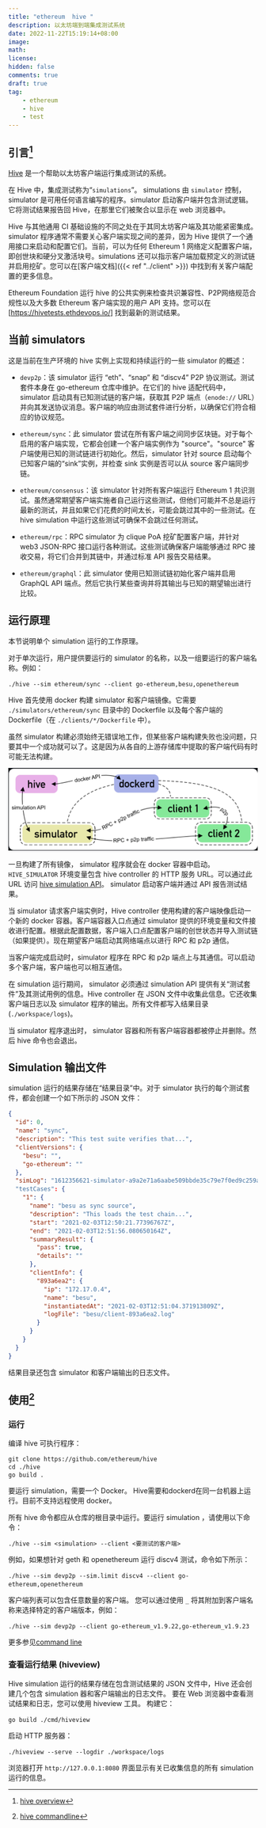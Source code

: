 ```yaml
---
title: "ethereum  hive "
description: 以太坊端到端集成测试系统
date: 2022-11-22T15:19:14+08:00
image:
math:
license:
hidden: false
comments: true
draft: true
tag:
    - ethereum
    - hive
    - test
---
```


## 引言[^1]

[Hive](https://github.com/ethereum/hive/blob/master/docs/overview.md) 是一个帮助以太坊客户端运行集成测试的系统。

在 Hive 中，集成测试称为“`simulations`”。 simulations 由 `simulator` 控制，simulator 是可用任何语言编写的程序。simulator 启动客户端并包含测试逻辑。它将测试结果报告回 Hive，在那里它们被聚合以显示在 web 浏览器中。

Hive 与其他通用 CI 基础设施的不同之处在于其同太坊客户端及其功能紧密集成。simulator 程序通常不需要关心客户端实现之间的差异，因为 Hive 提供了一个通用接口来启动和配置它们。当前，可以为任何 Ethereum 1 网络定义配置客户端，即创世块和硬分叉激活块号。simulations 还可以指示客户端加载预定义的测试链并启用挖矿。您可以在[客户端文档]({{< ref "../client" >}}) 中找到有关客户端配置的更多信息。

Ethereum Foundation 运行 hive 的公共实例来检查共识兼容性、P2P网络规范合规性以及大多数 Ethereum 客户端实现的用户 API 支持。您可以在 [https://hivetests.ethdevops.io/] 找到最新的测试结果。

## 当前 simulators

这是当前在生产环境的 hive 实例上实现和持续运行的一些 simulator 的概述：

+ `devp2p`：该 simulator 运行 “eth”、“snap” 和 “discv4” P2P 协议测试。测试套件本身在 go-ethereum 仓库中维护。在它们的 hive 适配代码中，simulator 启动具有已知测试链的客户端，获取其 P2P 端点（`enode://` URL）并向其发送协议消息。客户端的响应由测试套件进行分析，以确保它们符合相应的协议规范。

+ `ethereum/sync`：此 simulator 尝试在所有客户端之间同步区块链。对于每个启用的客户端实现，它都会创建一个客户端实例作为 "source"。"source" 客户端使用已知的测试链进行初始化。然后，simulator 针对 source 启动每个已知客户端的“sink”实例，并检查 sink 实例是否可以从 source 客户端同步链。

+ `ethereum/consensus`：该 simulator 针对所有客户端运行 Ethereum 1 共识测试。虽然通常期望客户端实施者自己运行这些测试，但他们可能并不总是运行最新的测试，并且如果它们花费的时间太长，可能会跳过其中的一些测试。在hive simulation 中运行这些测试可确保不会跳过任何测试。

+ `ethereum/rpc`：RPC simulator 为 clique PoA 挖矿配置客户端，并针对 web3 JSON-RPC 接口运行各种测试。这些测试确保客户端能够通过 RPC 接收交易，将它们合并到其链中，并通过标准 API 报告交易结果。

+ `ethereum/graphql`：此 simulator 使用已知测试链初始化客户端并启用 GraphQL API 端点。然后它执行某些查询并将其输出与已知的期望输出进行比较。

## 运行原理

本节说明单个 simulation 运行的工作原理。

对于单次运行，用户提供要运行的 simulator 的名称，以及一组要运行的客户端名称。例如：

`./hive --sim ethereum/sync --client go-ethereum,besu,openethereum`

Hive 首先使用 docker 构建 simulator 和客户端镜像。它需要 `./simulators/ethereum/sync` 目录中的 Dockerfile 以及每个客户端的 Dockerfile（在 `./clients/*/Dockerfile` 中）。

虽然 simulator 构建必须始终无错误地工作，但某些客户端构建失败也没问题，只要其中一个成功就可以了。这是因为从各自的上游存储库中提取的客户端代码有时可能无法构建。

![sim-overview](sim-overview.png)

一旦构建了所有镜像， simulator 程序就会在 docker 容器中启动。`HIVE_SIMULATOR` 环境变量包含 hive controller 的 HTTP 服务 URL。可以通过此 URL 访问 [hive simulation API](https://github.com/ethereum/hive/blob/master/docs/simulators.md#simulation-api-reference)。 simulator 启动客户端并通过 API 报告测试结果。

当 simulator 请求客户端实例时，Hive controller 使用构建的客户端映像启动一个新的 docker 容器。客户端容器入口点通过 simulator 提供的环境变量和文件接收进行配置。根据此配置数据，客户端入口点配置客户端的创世状态并导入测试链（如果提供）。现在期望客户端启动其网络端点以进行 RPC 和 p2p 通信。

当客户端完成启动时，simulator 程序在 RPC 和 p2p 端点上与其通信。可以启动多个客户端，客户端也可以相互通信。

在 simulation 运行期间， simulator 必须通过 simulation  API 提供有关“测试套件”及其测试用例的信息。Hive controller 在 JSON 文件中收集此信息。它还收集客户端日志以及 simulator 程序的输出。所有文件都写入结果目录 (`./workspace/logs`)。

当 simulator 程序退出时， simulator 容器和所有客户端容器都被停止并删除。然后 hive 命令也会退出。

## Simulation 输出文件

simulation 运行的结果存储在“结果目录”中。对于 simulator 执行的每个测试套件，都会创建一个如下所示的 JSON 文件：

```json
{
  "id": 0,
  "name": "sync",
  "description": "This test suite verifies that...",
  "clientVersions": {
    "besu": "",
    "go-ethereum": ""
  },
  "simLog": "1612356621-simulator-a9a2e71a6aabe509bbde35c79e7f0ed9c259a642c19ba0da6167fa9efd0ea5a1.log"
  "testCases": {
    "1": {
      "name": "besu as sync source",
      "description": "This loads the test chain...",
      "start": "2021-02-03T12:50:21.77396767Z",
      "end": "2021-02-03T12:51:56.080650164Z",
      "summaryResult": {
        "pass": true,
        "details": ""
      },
      "clientInfo": {
        "893a6ea2": {
          "ip": "172.17.0.4",
          "name": "besu",
          "instantiatedAt": "2021-02-03T12:51:04.371913809Z",
          "logFile": "besu/client-893a6ea2.log"
        }
      }
    }
  }
}
```

结果目录还包含 simulator 和客户端输出的日志文件。

## 使用[^2]

### 运行

编译 hive 可执行程序：

```shell
git clone https://github.com/ethereum/hive
cd ./hive
go build .
```

要运行 simulation，需要一个 Docker。 Hive需要和dockerd在同一台机器上运行。目前不支持远程使用 docker。

所有 hive 命令都应从仓库的根目录中运行。要运行 simulation ，请使用以下命令：

`./hive --sim <simulation> --client <要测试的客户端>`

例如，如果想针对 geth 和 openethereum 运行 discv4 测试，命令如下所示：

`./hive --sim devp2p --sim.limit discv4 --client go-ethereum,openethereum`

客户端列表可以包含任意数量的客户端。 您可以通过使用 `_` 将其附加到客户端名称来选择特定的客户端版本，例如：

`./hive --sim devp2p --client go-ethereum_v1.9.22,go-ethereum_v1.9.23`

更多参见[command line](https://github.com/ethereum/hive/blob/master/docs/commandline.md)

### 查看运行结果 (hiveview)

Hive simulation 运行的结果存储在包含测试结果的 JSON 文件中，Hive 还会创建几个包含 simulation 器和客户端输出的日志文件。 要在 Web 浏览器中查看测试结果和日志，您可以使用 hiveview 工具。 构建它：

`go build ./cmd/hiveview`

启动 HTTP 服务器：

`./hiveview --serve --logdir ./workspace/logs`

浏览器打开 `http://127.0.0.1:8080` 界面显示有关已收集信息的所有 simulation 运行的信息。

[^1]: [hive overview](https://github.com/ethereum/hive/blob/master/docs/overview.md)
[^2]: [hive commandline](https://github.com/ethereum/hive/blob/master/docs/commandline.md)


